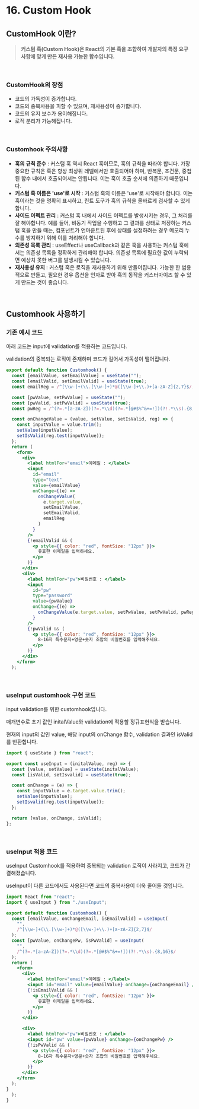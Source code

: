 # 16. Custom Hook

## CustomHook 이란?

> **커스텀 훅(Custom Hook)은 React의 기본 훅을 조합하여 개발자의 특정 요구사항에 맞게 만든 재사용 가능한 함수입니다.**

<br/>

### CustomHook의 장점

- 코드의 가독성이 증가합니다.
- 코드의 중복사용을 피할 수 있으며, 재사용성이 증가합니다.
- 코드의 유지 보수가 용이해집니다.
- 로직 분리가 가능해집니다.

<br/>

### Customhook 주의사항

- **훅의 규칙 준수** : 커스텀 훅 역시 React 훅이므로, 훅의 규칙을 따라야 합니다. 가장 중요한 규칙은 훅은 항상 최상위 레벨에서만 호출되어야 하며, 반복문, 조건문, 중첩된 함수 내에서 호출되어서는 안됩니다. 이는 훅이 호출 순서에 의존하기 때문입니다.
- **커스텀 훅 이름은 'use'로 시작** : 커스텀 훅의 이름은 'use'로 시작해야 합니다. 이는 훅이라는 것을 명확히 표시하고, 린트 도구가 훅의 규칙을 올바르게 검사할 수 있게 합니다.
- **사이드 이펙트 관리** : 커스텀 훅 내에서 사이드 이펙트를 발생시키는 경우, 그 처리를 잘 해야합니다. 예를 들어, 비동기 작업을 수행하고 그 결과를 상태로 저장하는 커스텀 훅을 만들 때는, 컴포넌트가 언마운트된 후에 상태를 설정하려는 경우 메모리 누수를 방지하기 위해 이를 처리해야 합니다.
- **의존성 목록 관리** : useEffect나 useCallback과 같은 훅을 사용하는 커스텀 훅에서는 의존성 목록을 정확하게 관리해야 합니다. 의존성 목록에 필요한 값이 누락되면 예상치 못한 버그를 발생시킬 수 있습니다.
- **재사용성 유지** : 커스텀 훅은 로직을 재사용하기 위해 만들어집니다. 가능한 한 범용적으로 만들고, 필요한 경우 옵션을 인자로 받아 훅의 동작을 커스터마이즈 할 수 있게 만드는 것이 좋습니다.

<br/>

## Customhook 사용하기

### 기존 예시 코드

아래 코드는 input에 validation를 적용하는 코드입니다.

validation의 중복되는 로직이 존재하며 코드가 길어서 가독성이 떨어집니다.

```jsx
export default function Customhook() {
  const [emailValue, setEmailValue] = useState("");
  const [emailValid, setEmailValid] = useState(true);
  const emailReg = /^[\\w-]+(\\.[\\w-]+)*@([\\w-]+\\.)+[a-zA-Z]{2,7}$/;

  const [pwValue, setPwValue] = useState("");
  const [pwValid, setPwValid] = useState(true);
  const pwReg = /^(?=.*[a-zA-Z])(?=.*\\d)(?=.*[@#$%^&+=!])(?!.*\\s).{8,16}$/;

  const onChangeValue = (value, setValue, setIsValid, reg) => {
    const inputValue = value.trim();
    setValue(inputValue);
    setIsValid(reg.test(inputValue));
  };
  return (
    <form>
      <div>
        <label htmlFor="email">이메일 : </label>
        <input
          id="email"
          type="text"
          value={emailValue}
          onChange={(e) =>
            onChangeValue(
              e.target.value,
              setEmailValue,
              setEmailValid,
              emailReg
            )
          }
        />
        {!emailValid && (
          <p style={{ color: "red", fontSize: "12px" }}>
            유효한 이메일을 입력하세요.
          </p>
        )}
      </div>
      <div>
        <label htmlFor="pw">비밀번호 : </label>
        <input
          id="pw"
          type="password"
          value={pwValue}
          onChange={(e) =>
            onChangeValue(e.target.value, setPwValue, setPwValid, pwReg)
          }
        />
        {!pwValid && (
          <p style={{ color: "red", fontSize: "12px" }}>
            8-16자 특수문자+영문+숫자 조합의 비밀번호를 입력해주세요.
          </p>
        )}
      </div>
    </form>
  );

```

<br/>

### useInput customhook 구현 코드

input validation를 위한 customhook입니다.

매개변수로 초기 값인 initalValue와 validation에 적용할 정규표현식을 받습니다.

현재의 input의 값인 value, 해당 input의 onChange 함수, validation 결과인 isValid를 반환합니다.

```jsx
import { useState } from "react";

export const useInput = (initalValue, reg) => {
  const [value, setValue] = useState(initalValue);
  const [isValid, setIsvalid] = useState(true);

  const onChange = (e) => {
    const inputValue = e.target.value.trim();
    setValue(inputValue);
    setIsvalid(reg.test(inputValue));
  };

  return [value, onChange, isValid];
};
```

<br/>

### useInput 적용 코드

useInput Customhook를 적용하여 중복되는 validation 로직이 사라지고, 코드가 간결해졌습니다.

useInput이 다른 코드에서도 사용된다면 코드의 중복사용이 더욱 줄어들 것입니다.

```jsx
import React from "react";
import { useInput } from "./useInput";

export default function Customhook() {
  const [emailValue, onChangeEmail, isEmailValid] = useInput(
    "",
    /^[\\w-]+(\\.[\\w-]+)*@([\\w-]+\\.)+[a-zA-Z]{2,7}$/
  );
  const [pwValue, onChangePw, isPwValid] = useInput(
    "",
    /^(?=.*[a-zA-Z])(?=.*\\d)(?=.*[@#$%^&+=!])(?!.*\\s).{8,16}$/
  );
  return (
    <form>
      <div>
        <label htmlFor="email">이메일 : </label>
        <input id="email" value={emailValue} onChange={onChangeEmail} />
        {!isEmailValid && (
          <p style={{ color: "red", fontSize: "12px" }}>
            유효한 이메일을 입력하세요.
          </p>
        )}
      </div>

      <div>
        <label htmlFor="pw">비밀번호 : </label>
        <input id="pw" value={pwValue} onChange={onChangePw} />
        {!isPwValid && (
          <p style={{ color: "red", fontSize: "12px" }}>
            8-16자 특수문자+영문+숫자 조합의 비밀번호를 입력해주세요.
          </p>
        )}
      </div>
    </form>
  );
}
  );
}

```
